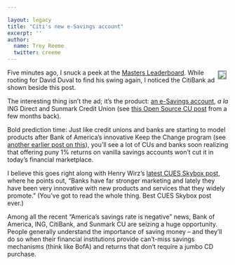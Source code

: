 ```yaml
---

layout: legacy
title: "Citi's new e-Savings account"
excerpt: ''
author:
  name: Trey Reeme
  twitter: creeme
---
```


<p><a href="http://direct.citibank.com/CBOL/06/esavings/default.htm"><img src="/images/legacy/citi_ad.gif" style="float:right; border: 2px solid #999999; margin: 4px;"></a>Five minutes ago, I snuck a peek at the <a href="http://www.golfweb.com/tournaments/masters/leaderboard">Masters Leaderboard</a>.  While rooting for David Duval to find his swing again, I noticed the CitiBank ad shown beside this post.</p>
<p>The interesting thing isn&#8217;t the ad; it&#8217;s the product: <a href="http://direct.citibank.com/CBOL/06/esavings/default.htm">an e-Savings account</a>, <em>a la</em> ING Direct and Sunmark Credit Union (see <a href="http://www.opensourcecu.com/articles/2006/01/04/consumers-spending-not-saving">this Open Source CU post</a> from a few months back).</p>
<p>Bold prediction time:  Just like credit unions and banks are starting to model products after Bank of America&#8217;s innovative Keep the Change program (see <a href="http://www.opensourcecu.com/articles/2005/09/28/keep-the-change-promo-from-bofa">another earlier post on this</a>),  you&#8217;ll see a lot of CUs and banks soon realizing that offering puny 1% returns on vanilla savings accounts won&#8217;t cut it in today&#8217;s financial marketplace.</p>
<p>I believe this goes right along with Henry Wirz&#8217;s <a href="http://cuesskybox.typepad.com/skybox/2006/04/cu_regulations_.html">latest <span class="caps">CUES</span> Skybox post</a>, where he points out, &#8220;Banks have far stronger marketing and lately they have been very innovative with new products and services that they widely promote.&#8221; (You&#8217;ve got to read the whole thing.  Best <span class="caps">CUES</span> Skybox post ever.)</p>
<p>Among all the recent &#8220;America&#8217;s savings rate is negative&#8221; news, Bank of America, <span class="caps">ING</span>, CitiBank, and Sunmark CU are seizing a huge opportunity.  People generally understand the importance of saving money &#8211; and they&#8217;ll do so when their financial institutions provide can&#8217;t-miss savings mechanisms (think like BofA) and returns that don&#8217;t require a jumbo CD purchase.</p>